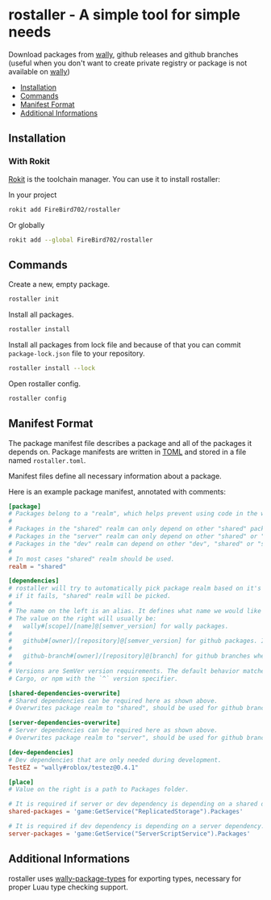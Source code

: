 # rostaller - A simple tool for simple needs

Download packages from [wally][wally], github releases and github branches (useful when you don't want to create private registry or package is not available on [wally][wally])

[wally]: https://github.com/UpliftGames/wally

* [Installation](#installation)
* [Commands](#commands)
* [Manifest Format](#manifest-format)
* [Additional Informations](#additional-informations)

## Installation

### With Rokit

[Rokit][rokit] is the toolchain manager. You can use it to install rostaller:

In your project

```bash
rokit add FireBird702/rostaller
```

Or globally

```bash
rokit add --global FireBird702/rostaller
```

[rokit]: https://github.com/rojo-rbx/rokit

## Commands

Create a new, empty package.

```sh
rostaller init
```

Install all packages.

```sh
rostaller install
```

Install all packages from lock file and because of that you can commit `package-lock.json` file to your repository.

```sh
rostaller install --lock
```

Open rostaller config.

```sh
rostaller config
```

## Manifest Format

[toml]: https://toml.io/
The package manifest file describes a package and all of the packages it depends on. Package manifests are written in [TOML][toml] and stored in a file named `rostaller.toml`.

Manifest files define all necessary information about a package.

Here is an example package manifest, annotated with comments:

```toml
[package]
# Packages belong to a "realm", which helps prevent using code in the wrong context.
#
# Packages in the "shared" realm can only depend on other "shared" packages.
# Packages in the "server" realm can only depend on other "shared" or "server" packages.
# Packages in the "dev" realm can depend on other "dev", "shared" or "server" packages.
#
# In most cases "shared" realm should be used.
realm = "shared"

[dependencies]
# rostaller will try to automatically pick package realm based on it's .toml file,
# if it fails, "shared" realm will be picked.
#
# The name on the left is an alias. It defines what name we would like to use to refer to this package.
# The value on the right will usually be:
#   wally#[scope]/[name]@[semver_version] for wally packages.
#
#   github#[owner]/[repository]@[semver_version] for github packages. If no semver_version specified then latest tag will be choosen.
#
#   github-branch#[owner]/[repository]@[branch] for github branches when no releases are available.
#
# Versions are SemVer version requirements. The default behavior matches
# Cargo, or npm with the `^` version specifier.

[shared-dependencies-overwrite]
# Shared dependencies can be required here as shown above.
# Overwrites package realm to "shared", should be used for github branches.

[server-dependencies-overwrite]
# Server dependencies can be required here as shown above.
# Overwrites package realm to "server", should be used for github branches.

[dev-dependencies]
# Dev dependencies that are only needed during development.
TestEZ = "wally#roblox/testez@0.4.1"

[place]
# Value on the right is a path to Packages folder.

# It is required if server or dev dependency is depending on a shared dependency.
shared-packages = 'game:GetService("ReplicatedStorage").Packages'

# It is required if dev dependency is depending on a server dependency.
server-packages = 'game:GetService("ServerScriptService").Packages'
```

## Additional Informations

rostaller uses [wally-package-types](https://github.com/JohnnyMorganz/wally-package-types) for exporting types, necessary for proper Luau type checking support.
